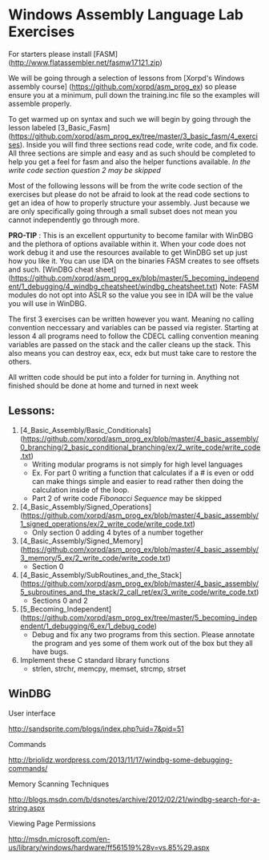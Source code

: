 Windows Assembly Language Lab Exercises
======

For starters please install [FASM] (http://www.flatassembler.net/fasmw17121.zip) 

We will be going through a selection of lessons from [Xorpd's Windows assembly course] (https://github.com/xorpd/asm_prog_ex) so please ensure you at a minimum, pull down the training.inc file so the examples will assemble properly.

To get warmed up on syntax and such we will begin by going through the lesson labeled [3_Basic_Fasm] (https://github.com/xorpd/asm_prog_ex/tree/master/3_basic_fasm/4_exercises). Inside you will find three sections read code, write code, and fix code. All three sections are simple and easy and as such should be completed to help you get a feel for fasm and also the helper functions available. *In the write code section question 2 may be skipped*

Most of the following lessons will be from the write code section of the exercises but please do not be afraid to look at the read code sections to get an idea of how to properly structure your assembly. Just because we are only specifically going through a small subset does not mean you cannot independently go through more. 

**PRO-TIP** : This is an excellent oppurtunity to become familar with WinDBG and the plethora of options available within it. When your code does not work debug it and use the resources available to get WinDBG set up just how you like it. You can use IDA on the binaries FASM creates to see offsets and such. [WinDBG cheat sheet] (https://github.com/xorpd/asm_prog_ex/blob/master/5_becoming_independent/1_debugging/4_windbg_cheatsheet/windbg_cheatsheet.txt) Note: FASM modules do not opt into ASLR so the value you see in IDA will be the value you will use in WinDBG. 

The first 3 exercises can be written however you want. Meaning no calling convention neccessary and variables can be passed via register. Starting at lesson 4 all programs need to follow the CDECL calling convention meaning variables are passed on the stack and the caller cleans up the stack. This also means you can destroy eax, ecx, edx but must take care to restore the others.

All written code should be put into a folder for turning in. Anything not finished should be done at home and turned in next week

Lessons:
-------
  1. [4_Basic_Assembly/Basic_Conditionals] (https://github.com/xorpd/asm_prog_ex/blob/master/4_basic_assembly/0_branching/2_basic_conditional_branching/ex/2_write_code/write_code.txt)
      * Writing modular programs is not simply for high level languages
      * Ex. For part 0 writing a function that calculates if a # is even or odd can make things simple and easier to read rather then
        doing the calculation inside of the loop.
      * Part 2 of write code *Fibonacci Sequence* may be skipped
  2. [4_Basic_Assembly/Signed_Operations] (https://github.com/xorpd/asm_prog_ex/blob/master/4_basic_assembly/1_signed_operations/ex/2_write_code/write_code.txt)
      * Only section 0 adding 4 bytes of a number together
  3. [4_Basic_Assembly/Signed_Memory] (https://github.com/xorpd/asm_prog_ex/blob/master/4_basic_assembly/3_memory/5_ex/2_write_code/write_code.txt)
      * Section 0
  4. [4_Basic_Assembly/SubRoutines_and_the_Stack] (https://github.com/xorpd/asm_prog_ex/blob/master/4_basic_assembly/5_subroutines_and_the_stack/2_call_ret/ex/3_write_code/write_code.txt) 
      * Sections 0 and 2
  5. [5_Becoming_Independent] (https://github.com/xorpd/asm_prog_ex/tree/master/5_becoming_independent/1_debugging/6_ex/1_debug_code)
      * Debug and fix any two programs from this section. Please annotate the program and yes some of them work out of the box but they all have bugs.
  6. Implement these C standard library functions
      * strlen, strchr, memcpy, memset, strcmp, strset

## WinDBG

User interface

http://sandsprite.com/blogs/index.php?uid=7&pid=51

Commands

http://briolidz.wordpress.com/2013/11/17/windbg-some-debugging-commands/

Memory Scanning Techniques

http://blogs.msdn.com/b/dsnotes/archive/2012/02/21/windbg-search-for-a-string.aspx


Viewing Page Permissions

http://msdn.microsoft.com/en-us/library/windows/hardware/ff561519%28v=vs.85%29.aspx

